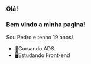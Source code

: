 ### Olá! 
### Bem vindo a minha pagina!<br>
Sou Pedro  e tenho 19 anos!

- 🌱Cursando ADS<br>
- 🖥Estudando Front-end
